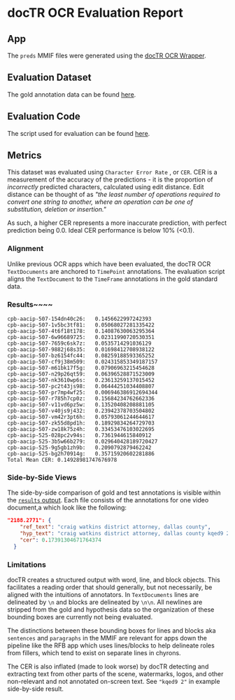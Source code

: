 # docTR OCR Evaluation Report

## App

The `preds` MMIF files were generated using the [docTR OCR Wrapper](http://apps.clams.ai/app-doctr-wrapper/v1.0/). 

## Evaluation Dataset

The gold annotation data can be found [here](https://github.com/clamsproject/aapb-annotations/tree/f96f857ef83acf85f64d9a10ac8fe919e06ce51e/newshour-chyron/golds/batch2).

## Evaluation Code

The script used for evaluation can be found [here](https://github.com/clamsproject/aapb-evaluations/blob/doctr-eval/ocr_eval/evaluate.py).

## Metrics

This dataset was evaluated using `Character Error Rate` , or `CER`. CER is a measurement of the accuracy of the predictions - it is the proportion of *incorrectly* predicted characters, calculated using edit distance. Edit distance can be thought of as *"the least number of operations required to convert one string to another, where an operation can be one of substitution, deletion or insertion."*

As such, a higher CER represents a more inaccurate prediction, with perfect prediction being 0.0. Ideal CER performance is below 10% (<0.1).

### Alignment

Unlike previous OCR apps which have been evaluated, the docTR OCR `TextDocuments` are anchored to `TimePoint` annotations. The evaluation script aligns the `TextDocument` to the `TimeFrame` annotations in the gold standard data.

### Results~~~~

``` 
cpb-aacip-507-154dn40c26:	0.1456622997242393
cpb-aacip-507-1v5bc3tf81:	0.05068027281335422
cpb-aacip-507-4t6f18t178:	0.14087630063295364
cpb-aacip-507-6w96689725:	0.02311990720530351
cpb-aacip-507-7659c6sk7z:	0.0535714291036129
cpb-aacip-507-9882j68s35:	0.01698412708938122
cpb-aacip-507-bz6154fc44:	0.08259188593365252
cpb-aacip-507-cf9j38m509:	0.024315853349187157
cpb-aacip-507-m61bk17f5g:	0.07906963215454628
cpb-aacip-507-n29p26qt59:	0.06396528871523009
cpb-aacip-507-nk3610wp6s:	0.23613259137015452
cpb-aacip-507-pc2t43js98:	0.06444251034408807
cpb-aacip-507-pr7mp4wf25:	0.006946386912694344
cpb-aacip-507-r785h7cp0z:	0.15684234762662336
cpb-aacip-507-v11vd6pz5w:	0.13520408208881105
cpb-aacip-507-v40js9j432:	0.23942378703504802
cpb-aacip-507-vm42r3pt6h:	0.05793061244644617
cpb-aacip-507-zk55d8pd1h:	0.18929834264729703
cpb-aacip-507-zw18k75z4h:	0.33453476103022695
cpb-aacip-525-028pc2v94s:	0.7361944615840912
cpb-aacip-525-3b5w66b279:	0.029640428189720427
cpb-aacip-525-9g5gb1zh9b:	0.2090792879462242
cpb-aacip-525-bg2h70914g:	0.35715920602281886
Total Mean CER:	0.14928981747676978

```
### Side-by-Side Views

The side-by-side comparison of gold and test annotations is visible within the [`results` output](https://github.com/clamsproject/aapb-evaluations/tree/doctr-eval/ocr_eval/results%40app-doctr-wrapper1.0%40batch2).
Each file consists of the annotations for one video document,a which look like the following:

```json
"2188.2771": {
    "ref_text": "craig watkins district attorney, dallas county",
    "hyp_text": "craig watkins district attorney, dallas county kqed9 2",
    "cer": 0.17391304671764374
  }
```

### Limitations

docTR creates a structured output with word, line, and block objects. This facilitates a reading order
that should generally, but not necessarily, be aligned with the intuitions of annotators. In `TextDocuments` lines are delineated
by `\n` and blocks are delineated by `\n\n`. All newlines are stripped from the gold and hypothesis data so the organization
of these bounding boxes are currently not being evaluated.

The distinctions between these bounding boxes for lines and blocks aka `sentences` and `paragraphs` in the MMIF are relevant
for apps down the pipeline like the RFB app which uses lines/blocks to help delineate roles from fillers, which tend to
exist on separate lines in chyrons.

The CER is also inflated (made to look worse) by docTR detecting and extracting text from other parts of the scene,
watermarks, logos, and other non-relevant and not annotated on-screen text. See `"kqed9 2"` in example side-by-side result.